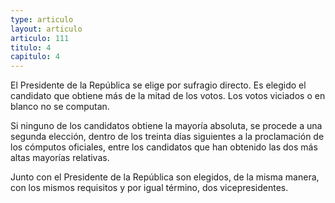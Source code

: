 ```yaml
---
type: articulo
layout: articulo
articulo: 111
titulo: 4
capitulo: 4
---
```

El Presidente de la República se elige por sufragio directo. Es elegido el candidato que obtiene más de la mitad de los votos. Los votos viciados o en blanco no se computan.

Si ninguno de los candidatos obtiene la mayoría absoluta, se procede a una segunda elección, dentro de los treinta días siguientes a la proclamación de los cómputos oficiales, entre los candidatos que han obtenido las dos más altas mayorías relativas.

Junto con el Presidente de la República son elegidos, de la misma manera, con los mismos requisitos y por igual término, dos vicepresidentes.